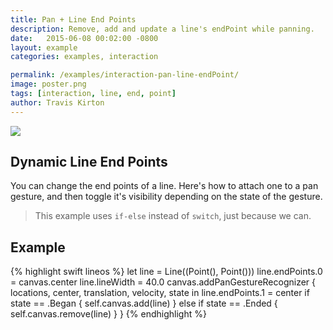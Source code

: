 ```yaml
---
title: Pan + Line End Points
description: Remove, add and update a line's endPoint while panning.
date:   2015-06-08 00:02:00 -0800
layout: example
categories: examples, interaction

permalink: /examples/interaction-pan-line-endPoint/
image: poster.png
tags: [interaction, line, end, point]
author: Travis Kirton
---
```

![](pan-line-endPoint.png)

## Dynamic Line End Points
You can change the end points of a line. Here's how to attach one to a pan gesture, and then toggle it's visibility depending on the state of the gesture.

> This example uses `if-else` instead of `switch`, just because we can.

## Example
{% highlight swift lineos %}
let line = Line((Point(), Point()))
line.endPoints.0 = canvas.center
line.lineWidth = 40.0
canvas.addPanGestureRecognizer { locations, center, translation, velocity, state in
    line.endPoints.1 = center
    if state == .Began {
        self.canvas.add(line)
    } else if state == .Ended {
        self.canvas.remove(line)
    }
}
{% endhighlight %}
